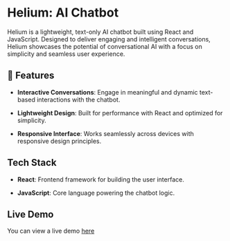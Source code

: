 # Helium: AI Chatbot

Helium is a lightweight, text-only AI chatbot built using React and JavaScript. Designed to deliver engaging and intelligent conversations, Helium showcases the potential of conversational AI with a focus on simplicity and seamless user experience.

## 🚀 Features

- **Interactive Conversations**: Engage in meaningful and dynamic text-based interactions with the chatbot.

- **Lightweight Design**: Built for performance with React and optimized for simplicity.

- **Responsive Interface**: Works seamlessly across devices with responsive design principles.

## Tech Stack

- **React**: Frontend framework for building the user interface.

- **JavaScript**: Core language powering the chatbot logic.

## Live Demo

You can view a live demo [here](https://helium-kappa.vercel.app/)

